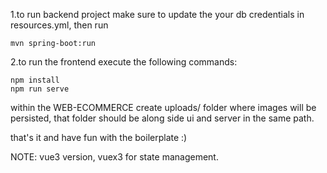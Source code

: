 1.to run backend project make sure to update the your db credentials in resources.yml, then run 
```
mvn spring-boot:run
```

2.to run the frontend execute the following commands: 
```
npm install
npm run serve
```
within the WEB-ECOMMERCE create uploads/ folder where images will be persisted, that folder should be along side ui and server in the same path.

that's it and have fun with the boilerplate :)

NOTE: vue3 version, vuex3 for state management.
